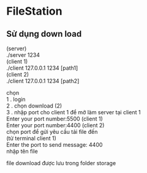 # FileStation

## Sử dụng down load
(server) <br>
./server 1234 <br>
(client 1) <br>
./client 127.0.0.1 1234 [path1] <br>
(client 2) <br>
./client 127.0.0.1 1234 [path2] <br>


chọn <br>
1 . login <br>
2 . chọn download (2) <br>
3 . nhập port cho client 1 để mở làm server tại client 1 <br>
Enter your port number:5500 (client 1) <br>
Enter your port number:4400 (client 2) <br>
chọn port để gửi yêu cầu tải file đến <br>
(từ terminal client 1) <br>
Enter the port to send message: 4400 <br>
nhập tên file<br> 

file download được lưu trong folder storage <br>
